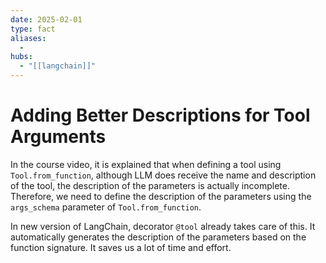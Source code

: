 ```yaml
---
date: 2025-02-01
type: fact
aliases:
  -
hubs:
  - "[[langchain]]"
---
```


# Adding Better Descriptions for Tool Arguments

In the course video, it is explained that when defining a tool using `Tool.from_function`, although LLM does receive the name and description of the tool, the description of the parameters is actually incomplete. Therefore, we need to define the description of the parameters using the `args_schema` parameter of `Tool.from_function`.

In new version of LangChain, decorator `@tool` already takes care of this. It automatically generates the description of the parameters based on the function signature. It saves us a lot of time and effort. 

